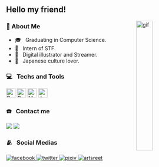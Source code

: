 ## Hello my friend!

<img width="30%" align="right" src="https://i.pinimg.com/originals/02/ca/e8/02cae8c1027eb89b2b18f71a3d64b463.gif" alt="gif"/>
<div align="left">
<h3>📑 About Me</h3>

  - 🎓 &nbsp; Graduating in Computer Science.
  - 💼 &nbsp; Intern of STF.
  - 🎲 &nbsp; Digital illustrator and Streamer.
  - 🏯 &nbsp; Japanese culture lover.
</div>


<h3>💻 &nbsp; Techs and Tools</h3>
<p>
  <img src="https://img.shields.io/badge/Python-14354C?style=for-the-badge&logo=python&logoColor=white" alt="Python logo" title="Python" height="25" />
  <img src="https://img.shields.io/badge/powerbi-14354C?style=for-the-badge&logo=powerbi&logoColor=white" alt="PowerBI logo" title="PowerBi" height="25" />
  <img src="https://img.shields.io/badge/MySQL-14354C?style=for-the-badge&logo=mysql&logoColor=white" alt="MySql logo" title="MySql" height="25" />
  <img src="https://img.shields.io/badge/Java-14354C?style=for-the-badge&logo=Java&logoColor=white" alt="Java logo" title="Java" height="25" />
</p>


<h3>☎️ &nbsp; Contact me </h3>
<p>
    <a href="https://www.linkedin.com/in/stefano-luppi-8168801a2/" target="_blank"><img src="https://img.shields.io/badge/linkedin-14354C?style=for-the-badge&logo=linkedin&logoColor=white" target="_blank"></a>
    <a href = "mailto:stefanoluppi@hotmail.com"><img src="https://img.shields.io/badge/hotmail-14354C?style=for-the-badge&logo=gmail&logoColor=white" target="_blank"></a>
</p>


<h3>🫂 &nbsp; Social Medias</h3>
<p>
  <a href="https://www.facebook.com/kawaiistheno/" target="_blank">
    <img src="https://img.shields.io/badge/facebook-14354C?style=for-the-badge&logo=facebook&logoColor=white" alt='facebook' />
  </a>
  <a href="https://twitter.com/KawaiiStheno" target="_blank">
    <img src="https://img.shields.io/badge/twitter-14354C?style=for-the-badge&logo=twitter&logoColor=white" alt='twitter' />
  </a>
  <a href="https://www.pixiv.net/en/users/22537612" target="_blank">
    <img src="https://img.shields.io/badge/Pixiv-14354C?style=for-the-badge&logo=pixiv&logoColor=white" alt='pixiv' />
  </a>
  <a href="https://medibang.com/u/kawaiistheno/" target="_blank">
    <img src="https://img.shields.io/badge/artstreet-14354C?style=for-the-badge&logo=artstreet&logoColor=white" alt='artsreet' />
  </a>
</p>

